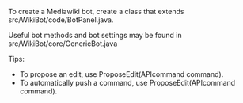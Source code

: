To create a Mediawiki bot, create a class that extends src/WikiBot/code/BotPanel.java.

Useful bot methods and bot settings may be found in src/WikiBot/core/GenericBot.java

Tips:
* To propose an edit, use ProposeEdit(APIcommand command).
* To automatically push a command, use ProposeEdit(APIcommand command).
